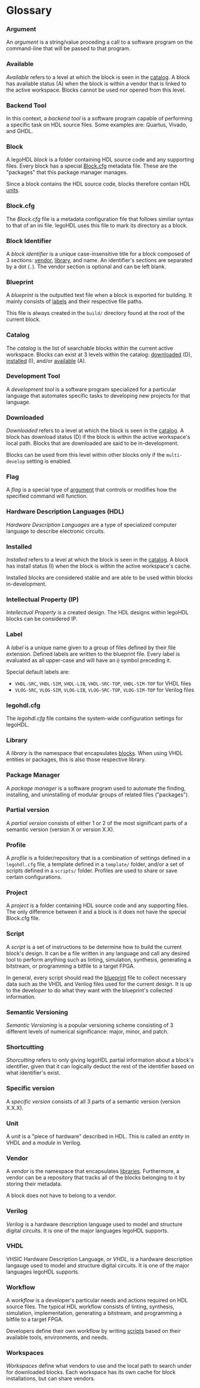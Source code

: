 # Glossary

### Argument
An _argument_ is a string/value proceding a call to a software program on the command-line that will be passed to that program.

### Available
_Available_ refers to a level at which the block is seen in the [catalog](./glossary.md#catalog). A block has available status (A) when the block is within a vendor that is linked to the active workspace. Blocks cannot be used nor opened from this level.

### Backend Tool
In this context, a _backend_ _tool_ is a software program capable of performing a specific task on HDL source files. Some examples are: Quartus, Vivado, and GHDL.

### Block
A legoHDL _block_ is a folder containing HDL source code and any supporting files. Every block has a special [Block.cfg](./glossary.md#blockcfg) metadata file. These are the "packages" that this package manager manages.

Since a block contains the HDL source code, blocks therefore contain HDL [units](./glossary.md#unit).

### Block.cfg
The _Block.cfg_ file is a metadata configuration file that follows similiar syntax to that of an ini file. legoHDL uses this file to mark its directory as a block.

### Block Identifier
A _block_ _identifier_ is a unique case-insensitive title for a block composed of 3 sections: [vendor](./glossary.md#vendor), [library](./glossary.md#library), and name. An identifier's sections are separated by a dot (`.`). The vendor section is optional and can be left blank.

### Blueprint
A _blueprint_ is the outputted text file when a block is exported for building. It mainly consists of [labels](./glossary.md#label) and their respective file paths. 

This file is always created in the `build/` directory found at the root of the current block.

### Catalog
The _catalog_ is the list of searchable blocks within the current active workspace. Blocks can exist at 3 levels within the catalog: [downloaded](./glossary.md#downloaded) (D), [installed](./glossary.md#installed) (I), and/or [available](./glossary.md#available) (A).

### Development Tool
A _development tool_ is a software program specialized for a particular language that automates specific tasks to developing new projects for that language.

### Downloaded
_Downloaded_ refers to a level at which the block is seen in the [catalog](./glossary.md#catalog). A block has download status (D) if the block is within the active workspace's local path. Blocks that are downloaded are said to be in-development. 

Blocks can be used from this level within other blocks only if the `multi-develop` setting is enabled.

### Flag
A _flag_ is a special type of [argument](./glossary.md#argument) that controls or modifies how the specified command will function.

### Hardware Description Languages (HDL)
_Hardware_ _Description_ _Languages_ are a type of specialized computer language to describe electronic circuits.

### Installed
_Installed_ refers to a level at which the block is seen in the [catalog](./glossary.md#catalog). A block has install status (I) when the block is within the active workspace's cache. 

Installed blocks are considered stable and are able to be used within blocks in-development.

### Intellectual Property (IP)
_Intellectual Property_ is a created design. The HDL designs within legoHDL blocks can be considered IP. 

### Label
A _label_ is a unique name given to a group of files defined by their file extension. Defined labels are written to the blueprint file. Every label is evaluated as all upper-case and will have an `@` symbol preceding it.

Special default labels are: 
- `VHDL-SRC`, `VHDL-SIM`, `VHDL-LIB`, `VHDL-SRC-TOP`, `VHDL-SIM-TOP` for VHDL files
- `VLOG-SRC`, `VLOG-SIM`, `VLOG-LIB`, `VLOG-SRC-TOP`, `VLOG-SIM-TOP` for Verilog files

### legohdl.cfg
The _legohdl.cfg_ file contains the system-wide configuration settings for legoHDL.

### Library
A _library_ is the namespace that encapsulates [blocks](./glossary.md#block). When using VHDL entities or packages, this is also those respective library.

### Package Manager
A _package manager_ is a software program used to automate the finding, installing, and uninstalling of modular groups of related files ("packages").

### Partial version
A _partial_ _version_ consists of either 1 or 2 of the most significant parts of a semantic version (version X or version X.X). 

### Profile
A _profile_ is a folder/repository that is a combination of settings defined in a `legohdl.cfg` file, a template defined in a `template/` folder, and/or a set of scripts defined in a `scripts/` folder. Profiles are used to share or save certain configurations.

### Project
A _project_ is a folder containing HDL source code and any supporting files. The only difference between it and a block is it does not have the special Block.cfg file.

### Script
A _script_ is a set of instructions to be determine how to build the current block's design. It can be a file written in any language and call any desired tool to perform anything such as linting, simulation, synthesis, generating a bitstream, or programming a bitfile to a target FPGA.

In general, every script should read the [blueprint](./glossary.md#blueprint) file to collect necessary data such as the VHDL and Verilog files used for the current design. It is up to the developer to do what they want with the blueprint's collected information.

### Semantic Versioning
_Semantic_ _Versioning_ is a popular versioning scheme consisting of 3 different levels of numerical significance: major, minor, and patch.

### Shortcutting
_Shorcutting_ refers to only giving legoHDL partial information about a block's identifier, given that it can logically deduct the rest of the identifier based on what identifier's exist.

### Specific version
A _specific_ _version_ consists of all 3 parts of a semantic version (version X.X.X).

### Unit
A _unit_ is a "piece of hardware" described in HDL. This is called an _entity_ in VHDL and a _module_ in Verilog.

### Vendor
A _vendor_ is the namespace that encapsulates [libraries](./glossary.md#library). Furthermore, a vendor can be a repository that tracks all of the blocks belonging to it by storing their metadata. 

A block does not have to belong to a vendor.

### Verilog
_Verilog_ is a hardware description language used to model and structure digital circuits. It is one of the major languages legoHDL supports.

### VHDL
VHSIC Hardware Description Language, or _VHDL_, is a hardware description langauge used to model and structure digital circuits. It is one of the major languages legoHDL supports.

### Workflow
A _workflow_ is a developer's particular needs and actions required on HDL source files. The typical HDL workflow consists of linting, synthesis, simulation, implementation, generating a bitstream, and programming a bitfile to a target FPGA.

Developers define their own workflow by writing [scripts](./glossary.md#script) based on their available tools, environments, and needs.

### Workspaces
_Workspaces_ define what vendors to use and the local path to search under for downloaded blocks. Each workspace has its own cache for block installations, but can share vendors.